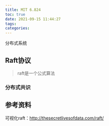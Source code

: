 ```yaml
---
title: MIT 6.824
toc: true
date: 2021-09-15 11:44:27
tags:
categories:
---
```


分布式系统

<!--more-->

## Raft协议

> raft是一个公式算法

### 分布式共识



## 参考资料

可视化raft：http://thesecretlivesofdata.com/raft/
